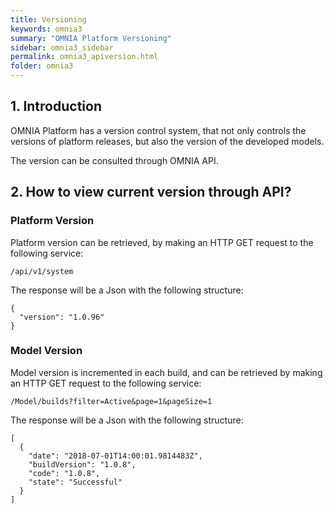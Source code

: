 ```yaml
---
title: Versioning
keywords: omnia3
summary: "OMNIA Platform Versioning"
sidebar: omnia3_sidebar
permalink: omnia3_apiversion.html
folder: omnia3
---
```


## 1. Introduction

OMNIA Platform has a version control system, that not only controls the versions of platform releases, but also the version of the developed models.

The version can be consulted through OMNIA API.

## 2. How to view current version through API?

### Platform Version

Platform version can be retrieved, by making an HTTP GET request to the following service:

```
/api/v1/system
```

The response will be a Json with the following structure:

```
{
  "version": "1.0.96"
}
```

### Model Version

Model version is incremented in each build, and can be retrieved by making an HTTP GET request to the following service:

```
/Model/builds?filter=Active&page=1&pageSize=1
```

The response will be a Json with the following structure:

```
[
  {
    "date": "2018-07-01T14:00:01.9814483Z",
    "buildVersion": "1.0.8",
    "code": "1.0.8",
    "state": "Successful"
  }
]
```

